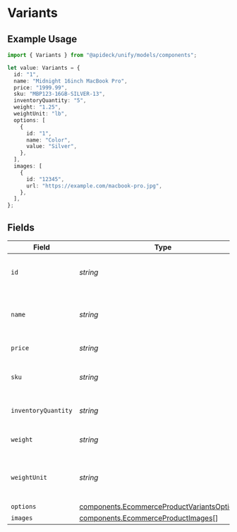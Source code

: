 # Variants

## Example Usage

```typescript
import { Variants } from "@apideck/unify/models/components";

let value: Variants = {
  id: "1",
  name: "Midnight 16inch MacBook Pro",
  price: "1999.99",
  sku: "MBP123-16GB-SILVER-13",
  inventoryQuantity: "5",
  weight: "1.25",
  weightUnit: "lb",
  options: [
    {
      id: "1",
      name: "Color",
      value: "Silver",
    },
  ],
  images: [
    {
      id: "12345",
      url: "https://example.com/macbook-pro.jpg",
    },
  ],
};
```

## Fields

| Field                                                                                                      | Type                                                                                                       | Required                                                                                                   | Description                                                                                                | Example                                                                                                    |
| ---------------------------------------------------------------------------------------------------------- | ---------------------------------------------------------------------------------------------------------- | ---------------------------------------------------------------------------------------------------------- | ---------------------------------------------------------------------------------------------------------- | ---------------------------------------------------------------------------------------------------------- |
| `id`                                                                                                       | *string*                                                                                                   | :heavy_minus_sign:                                                                                         | A unique identifier for the variant of the product.                                                        | 1                                                                                                          |
| `name`                                                                                                     | *string*                                                                                                   | :heavy_minus_sign:                                                                                         | The name for the variant, used for displaying to customers.                                                | Midnight 16inch MacBook Pro                                                                                |
| `price`                                                                                                    | *string*                                                                                                   | :heavy_minus_sign:                                                                                         | The price of the variant.                                                                                  | 1999.99                                                                                                    |
| `sku`                                                                                                      | *string*                                                                                                   | :heavy_minus_sign:                                                                                         | The stock keeping unit of the variant.                                                                     | MBP123-16GB-SILVER-13                                                                                      |
| `inventoryQuantity`                                                                                        | *string*                                                                                                   | :heavy_minus_sign:                                                                                         | The quantity of the variant in stock.                                                                      | 5                                                                                                          |
| `weight`                                                                                                   | *string*                                                                                                   | :heavy_minus_sign:                                                                                         | The weight of the variant.                                                                                 | 1.25                                                                                                       |
| `weightUnit`                                                                                               | *string*                                                                                                   | :heavy_minus_sign:                                                                                         | The unit of measurement for the weight of the variant.                                                     | lb                                                                                                         |
| `options`                                                                                                  | [components.EcommerceProductVariantsOptions](../../models/components/ecommerceproductvariantsoptions.md)[] | :heavy_minus_sign:                                                                                         | N/A                                                                                                        |                                                                                                            |
| `images`                                                                                                   | [components.EcommerceProductImages](../../models/components/ecommerceproductimages.md)[]                   | :heavy_minus_sign:                                                                                         | N/A                                                                                                        |                                                                                                            |